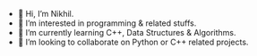 - 👋 Hi, I’m Nikhil.
- 👀 I’m interested in programming & related stuffs.
- 🌱 I’m currently learning C++, Data Structures & Algorithms.
- 💞️ I’m looking to collaborate on Python or C++ related projects.


<!---
nikhilengineer09/nikhilengineer09 is a ✨ special ✨ repository because its `README.md` (this file) appears on your GitHub profile.
You can click the Preview link to take a look at your changes.
--->
